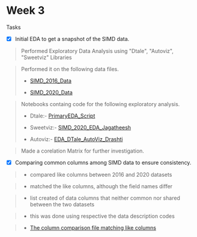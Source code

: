 # Week 3

Tasks
- [x] Initial EDA to get a snapshot of the SIMD data.
> Performed Exploratory Data Analysis using "Dtale", "Autoviz", "Sweetviz" Libraries

> Performed it on the following data files.
>
> - [SIMD_2016_Data](data/SIMD_2016_Data.xlsx)
>
> - [SIMD_2020_Data](data/SIMD_2020_Data.csv)

> Notebooks containg code for the following exploratory analysis.
>
> - Dtale:- [PrimaryEDA_Script](../notebooks/PrimaryEDA_Script.ipynb)
>
> - Sweetviz:- [SIMD_2020_EDA_Jagatheesh](../notebooks/SIMD_2020_EDA_Jagatheesh.ipynb)
>
> - Autoviz:- [EDA_DTale_AutoViz_Drashti](../notebooks/EDA_DTale_AutoViz_Drashti.ipynb)

> Made a corelation Matrix for further investigation.

- [x] Comparing common columns among SIMD data to ensure consistency.

> - compared like columns between 2016 and 2020 datasets

> - matched the like columns, although the field names differ

> - list created of data columns that neither common nor shared between the two datasets

> - this was done using respective the data description codes

> - [The column comparison file matching like columns](data/2016_2020_DataColumn_Comparison_27092023.xlsx)
